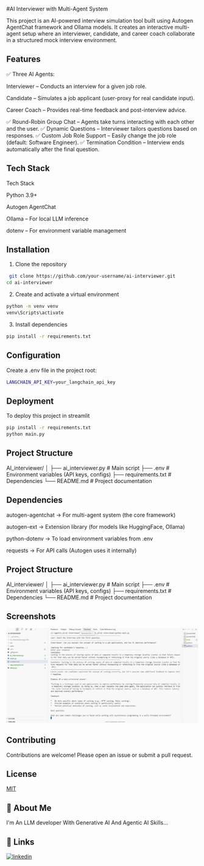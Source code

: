 

#AI Interviewer with Multi-Agent System

This project is an AI-powered interview simulation tool built using Autogen AgentChat framework and Ollama models. It creates an interactive multi-agent setup where an interviewer, candidate, and career coach collaborate in a structured mock interview environment.




## Features

✅ Three AI Agents:

Interviewer – Conducts an interview for a given job role.

Candidate – Simulates a job applicant (user-proxy for real candidate input).

Career Coach – Provides real-time feedback and post-interview advice.

✅ Round-Robin Group Chat – Agents take turns interacting with each other and the user.
✅ Dynamic Questions – Interviewer tailors questions based on responses.
✅ Custom Job Role Support – Easily change the job role (default: Software Engineer).
✅ Termination Condition – Interview ends automatically after the final question.


## Tech Stack
Tech Stack

Python 3.9+

Autogen AgentChat

Ollama – For local LLM inference

dotenv – For environment variable management
## Installation

1. Clone the repository

```bash
 git clone https://github.com/your-username/ai-interviewer.git
cd ai-interviewer
```

2. Create and activate a virtual environment

```bash
python -m venv venv
venv\Scripts\activate      
```

3. Install dependencies

```bash
pip install -r requirements.txt
```





## Configuration
Create a .env file in the project root:
```bash
LANGCHAIN_API_KEY=your_langchain_api_key

```
## Deployment

To deploy this project in streamlit

```bash
pip install -r requirements.txt
python main.py
```


## Project Structure
AI_interviewer/
│
├── ai_interviewer.py    # Main script
├── .env                 # Environment variables (API keys, configs)
├── requirements.txt     # Dependencies
└── README.md            # Project documentation
## Dependencies

autogen-agentchat → For multi-agent system (the core framework)

autogen-ext → Extension library (for models like HuggingFace, Ollama)

python-dotenv → To load environment variables from .env

requests → For API calls (Autogen uses it internally)
## Project Structure
AI_interviewer/
│
├── ai_interviewer.py    # Main script
├── .env                 # Environment variables (API keys, configs)
├── requirements.txt     # Dependencies
└── README.md            # Project documentation
## Screenshots

![App Screenshot](Capturess.PNG)


## Contributing

Contributions are welcome! Please open an issue or submit a pull request.


## License

[MIT](https://choosealicense.com/licenses/mit/)


## 🚀 About Me
I'm An LLM developer With Generative AI And Agentic AI Skills...


## 🔗 Links

[![linkedin](https://img.shields.io/badge/linkedin-0A66C2?style=for-the-badge&logo=linkedin&logoColor=white)](https://www.linkedin.com/in/reeshma-ram-prasad-96997a20a/)


